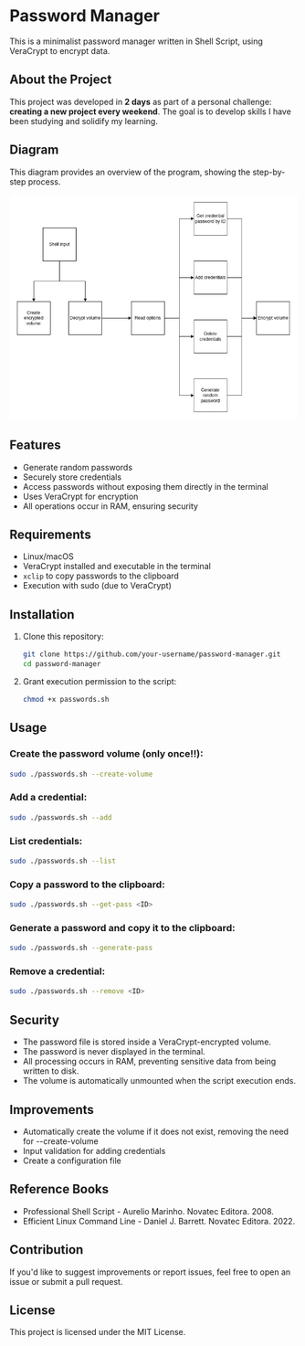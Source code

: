 # Password Manager

This is a minimalist password manager written in Shell Script, using VeraCrypt to encrypt data.

## About the Project

This project was developed in **2 days** as part of a personal challenge: **creating a new project every weekend**. The goal is to develop skills I have been studying and solidify my learning.

## Diagram

This diagram provides an overview of the program, showing the step-by-step process.

![Password Manager Diagram](assets/passwords.png)

## Features

- Generate random passwords
- Securely store credentials
- Access passwords without exposing them directly in the terminal
- Uses VeraCrypt for encryption
- All operations occur in RAM, ensuring security

## Requirements

- Linux/macOS
- VeraCrypt installed and executable in the terminal
- `xclip` to copy passwords to the clipboard
- Execution with sudo (due to VeraCrypt)

## Installation

1. Clone this repository:
   ```sh
   git clone https://github.com/your-username/password-manager.git
   cd password-manager
   ```

2. Grant execution permission to the script:
   ```sh
   chmod +x passwords.sh
   ```

## Usage

### Create the password volume (only once!!):
```sh
sudo ./passwords.sh --create-volume
```

### Add a credential:
```sh
sudo ./passwords.sh --add
```

### List credentials:
```sh
sudo ./passwords.sh --list
```

### Copy a password to the clipboard:
```sh
sudo ./passwords.sh --get-pass <ID>
```

### Generate a password and copy it to the clipboard:
```sh
sudo ./passwords.sh --generate-pass
```

### Remove a credential:
```sh
sudo ./passwords.sh --remove <ID>
```

## Security

- The password file is stored inside a VeraCrypt-encrypted volume.
- The password is never displayed in the terminal.
- All processing occurs in RAM, preventing sensitive data from being written to disk.
- The volume is automatically unmounted when the script execution ends.

## Improvements

- Automatically create the volume if it does not exist, removing the need for --create-volume
- Input validation for adding credentials
- Create a configuration file

## Reference Books

- Professional Shell Script - Aurelio Marinho. Novatec Editora. 2008.
- Efficient Linux Command Line - Daniel J. Barrett. Novatec Editora. 2022.

## Contribution

If you'd like to suggest improvements or report issues, feel free to open an issue or submit a pull request.

## License

This project is licensed under the MIT License.

